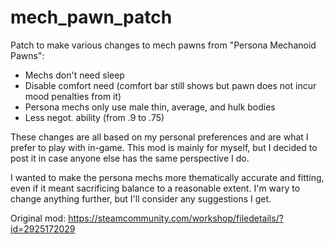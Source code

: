 # mech_pawn_patch

Patch to make various changes to mech pawns from "Persona Mechanoid Pawns":

- Mechs don't need sleep
- Disable comfort need (comfort bar still shows but pawn does not incur mood penalties from it)
- Persona mechs only use male thin, average, and hulk bodies
- Less negot. ability (from .9 to .75)

These changes are all based on my personal preferences and are what I prefer to play with in-game. This mod is mainly for myself, but I decided to post it in case anyone else has the same perspective I do.

I wanted to make the persona mechs more thematically accurate and fitting, even if it meant sacrificing balance to a reasonable extent. I'm wary to change anything further, but I'll consider any suggestions I get.

Original mod: https://steamcommunity.com/workshop/filedetails/?id=2925172029
